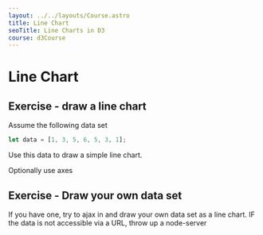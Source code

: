 ```yaml
---
layout: ../../layouts/Course.astro
title: Line Chart
seoTitle: Line Charts in D3
course: d3Course
---
```


# Line Chart

## Exercise - draw a line chart

Assume the following data set

```js
let data = [1, 3, 5, 6, 5, 3, 1];
```

Use this data to draw a simple line chart.

Optionally use axes

## Exercise - Draw your own data set

If you have one, try to ajax in and draw your own data set as a line chart. IF the data is not accessible via a URL, throw up a node-server
